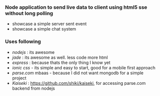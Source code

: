 ### Node application to send live data to client using html5 sse without long polling
- showcase a simple server sent event
- showcase a simple chat system


### Uses following
- *nodejs* : its awesome
- *jade*   : its awesome as well. less code more html
- *express* : because thats the only thing I know yet
- *ionic css* - its simple and easy to start, good for a mobile first approach
- *parse.com* mbaas - because I did not want mongodb for a simple project
- *Kaiseki* : https://github.com/shiki/kaiseki, for accessing parse.com backend from nodejs
